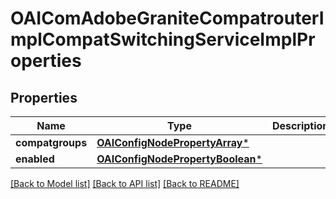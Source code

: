# OAIComAdobeGraniteCompatrouterImplCompatSwitchingServiceImplProperties

## Properties
Name | Type | Description | Notes
------------ | ------------- | ------------- | -------------
**compatgroups** | [**OAIConfigNodePropertyArray***](OAIConfigNodePropertyArray.md) |  | [optional] 
**enabled** | [**OAIConfigNodePropertyBoolean***](OAIConfigNodePropertyBoolean.md) |  | [optional] 

[[Back to Model list]](../README.md#documentation-for-models) [[Back to API list]](../README.md#documentation-for-api-endpoints) [[Back to README]](../README.md)


